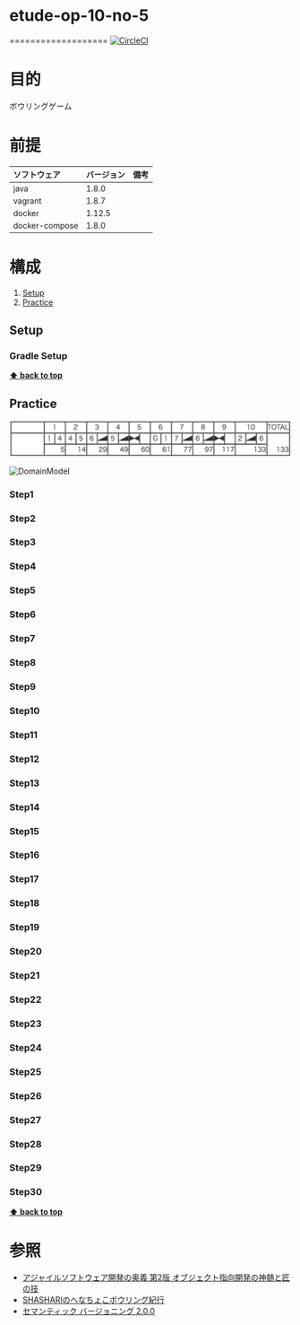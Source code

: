# etude-op-10-no-5
===================
[![CircleCI](https://circleci.com/gh/k2works/etude-op10-no5.svg?style=svg)](https://circleci.com/gh/k2works/etude-op10-no5)

# 目的 #
ボウリングゲーム

# 前提 #
| ソフトウェア   | バージョン   | 備考        |
|:---------------|:-------------|:------------|
| java           |1.8.0    |             |
| vagrant        |1.8.7    |             |
| docker         |1.12.5    |             |
| docker-compose |1.8.0    |             |

# 構成 #
1. [Setup](#Setup)
1. [Practice](#Practice)

## Setup
### Gradle Setup
**[⬆ back to top](#構成)**

## Practice
![Score](./score.png)

![DomainModel](http://www.plantuml.com/plantuml/png/Iyv9B2vMS4_CJULA1ZFTYX3ia8oY_78kBf2iWgwkdOAIeO4IL06OX0hgwHahGTG20000)

### Step1

### Step2

### Step3

### Step4

### Step5

### Step6

### Step7

### Step8

### Step9

### Step10

### Step11

### Step12

### Step13

### Step14

### Step15

### Step16

### Step17

### Step18

### Step19

### Step20

### Step21

### Step22

### Step23

### Step24

### Step25

### Step26

### Step27

### Step28

### Step29

### Step30

**[⬆ back to top](#構成)**

# 参照 #
+ [アジャイルソフトウェア開発の奥義 第2版 オブジェクト指向開発の神髄と匠の技](https://www.amazon.co.jp/%E3%82%A2%E3%82%B8%E3%83%A3%E3%82%A4%E3%83%AB%E3%82%BD%E3%83%95%E3%83%88%E3%82%A6%E3%82%A7%E3%82%A2%E9%96%8B%E7%99%BA%E3%81%AE%E5%A5%A5%E7%BE%A9-%E7%AC%AC2%E7%89%88-%E3%82%AA%E3%83%96%E3%82%B8%E3%82%A7%E3%82%AF%E3%83%88%E6%8C%87%E5%90%91%E9%96%8B%E7%99%BA%E3%81%AE%E7%A5%9E%E9%AB%84%E3%81%A8%E5%8C%A0%E3%81%AE%E6%8A%80-%E3%83%AD%E3%83%90%E3%83%BC%E3%83%88%E3%83%BBC%E3%83%BB%E3%83%9E%E3%83%BC%E3%83%81%E3%83%B3/dp/4797347783)
+ [SHASHARIのへなちょこボウリング紀行](http://www.n-arts.com/bowling/index.shtml)
+ [セマンティック バージョニング 2.0.0](http://semver.org/lang/ja/)
